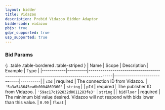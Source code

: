 ```yaml
---
layout: bidder
title: Vidazoo
description: Prebid Vidazoo Bidder Adaptor
biddercode: vidazoo
pbjs: true
gdpr_supported: true
usp_supported: true
---
```


### Bid Params

{: .table .table-bordered .table-striped }
| Name       | Scope    | Description                                                                              | Example                      | Type     |
|------------|----------|------------------------------------------------------------------------------------------|------------------------------|----------|
| `cId`      | required | The connection ID from Vidazoo.                                                          | `'5a3a543645ea6b0004869360'` | `string` |
| `pId`      | required | The publisher ID from Vidazoo.                                                           | `'59ac17c192832d0011283fe3'` | `string` |
| `bidFloor` | required | The minimum bid value desired. Vidazoo will not respond with bids lower than this value. | `0.90`                       | `float`  |
